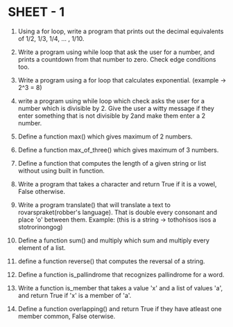 # SHEET - 1

1. Using a for loop, write a program that prints out the decimal equivalents of 1/2, 1/3, 1/4, ... , 1/10.

2. Write a program using while loop that ask the user for a number, and prints a countdown from that number to zero. Check edge conditions 	   too.

3. Write a program using a for loop that calculates exponential. (example -> 2^3 = 8)

4. write a program using while loop which check asks the user for a number which is divisible by 2. Give the user a witty message if they 		enter something that is not divisible by 2and make them enter a 2 number.

5. Define a function max() which gives maximum of 2 numbers.

6. Define a function max_of_three() which gives maximum of 3 numbers.

7. Define a function that computes the length of a given string or list without using built in function.

8. Write a program that takes a character and return True if it is a vowel, False otherwise.

9. Write a program translate() that will translate a text to rovarspraket(robber's language). That is double every consonant and place 'o' 		between them. Example: (this is a string -> tothohisos isos a stotrorinongog)

10. Define a function sum() and multiply which sum and multiply every element of a list.

11. define a function reverse() that computes the reversal of a string.

12. Define a function is_pallindrome that recognizes pallindrome for a word.

13. Write a function is_member that takes a value 'x' and a list of values 'a', and return True if 'x' is a member of 'a'.

14. Define a function overlapping() and return True if they have atleast one member common, False oterwise.
